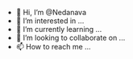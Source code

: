- 👋 Hi, I’m @Nedanava
- 👀 I’m interested in ...
- 🌱 I’m currently learning ...
- 💞️ I’m looking to collaborate on ...
- 📫 How to reach me ...

<!---
Nedanava/Nedanava is a ✨ special ✨ repository because its `README.md` (this file) appears on your GitHub profile.
You can click the Preview link to take a look at your changes.
--->
